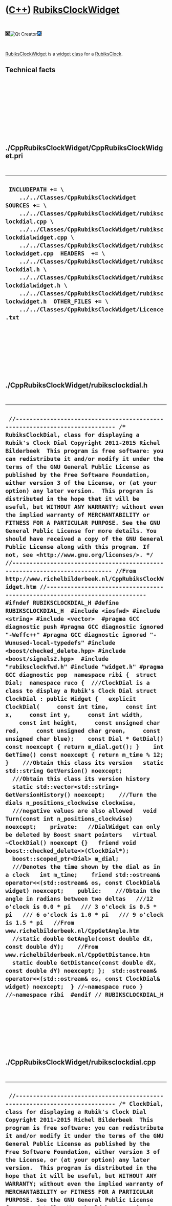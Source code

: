 
 

 

 

 

 

([C++](Cpp.md)) [RubiksClockWidget](CppRubiksClockWidget.md)
==============================================================

 

![STL](PicStl.png)![Qt
Creator](PicQtCreator.png)![Lubuntu](PicLubuntu.png)

 

[RubiksClockWidget](CppRubiksClockWidget.md) is a
[widget](CppWidget.md) [class](CppClass.md) for a
[RubiksClock](CppRubiksClock.md).

Technical facts
---------------

 

 

 

 

 

 

./CppRubiksClockWidget/CppRubiksClockWidget.pri
-----------------------------------------------

 

  --------------------------------------------------------------------------------------------------------------------------------------------------------------------------------------------------------------------------------------------------------------------------------------------------------------------------------------------------------------------------------------------------------------------------------------------------------------------------------------------------------------------------------------------------
  ` INCLUDEPATH += \     ../../Classes/CppRubiksClockWidget  SOURCES += \     ../../Classes/CppRubiksClockWidget/rubiksclockdial.cpp \     ../../Classes/CppRubiksClockWidget/rubiksclockdialwidget.cpp \     ../../Classes/CppRubiksClockWidget/rubiksclockwidget.cpp  HEADERS  += \     ../../Classes/CppRubiksClockWidget/rubiksclockdial.h \     ../../Classes/CppRubiksClockWidget/rubiksclockdialwidget.h \     ../../Classes/CppRubiksClockWidget/rubiksclockwidget.h  OTHER_FILES += \     ../../Classes/CppRubiksClockWidget/Licence.txt`
  --------------------------------------------------------------------------------------------------------------------------------------------------------------------------------------------------------------------------------------------------------------------------------------------------------------------------------------------------------------------------------------------------------------------------------------------------------------------------------------------------------------------------------------------------

 

 

 

 

 

./CppRubiksClockWidget/rubiksclockdial.h
----------------------------------------

 

  ---------------------------------------------------------------------------------------------------------------------------------------------------------------------------------------------------------------------------------------------------------------------------------------------------------------------------------------------------------------------------------------------------------------------------------------------------------------------------------------------------------------------------------------------------------------------------------------------------------------------------------------------------------------------------------------------------------------------------------------------------------------------------------------------------------------------------------------------------------------------------------------------------------------------------------------------------------------------------------------------------------------------------------------------------------------------------------------------------------------------------------------------------------------------------------------------------------------------------------------------------------------------------------------------------------------------------------------------------------------------------------------------------------------------------------------------------------------------------------------------------------------------------------------------------------------------------------------------------------------------------------------------------------------------------------------------------------------------------------------------------------------------------------------------------------------------------------------------------------------------------------------------------------------------------------------------------------------------------------------------------------------------------------------------------------------------------------------------------------------------------------------------------------------------------------------------------------------------------------------------------------------------------------------------------------------------------------------------------------------------------------------------------------------------------------------------------------------------------------------------------------------------------------------------------------------------------------------------------------------------------------------------------------------------------------------------------------------------------------------------------------------------------------------------------------------------------------------------------------------------------------------------------------------------------------------------------------------------------------------------------------------------------------------------------------------------------------------------------------------------------------------------------------------------------------------------------------------------------------------------
  ` //--------------------------------------------------------------------------- /* RubiksClockDial, class for displaying a Rubik's Clock Dial Copyright 2011-2015 Richel Bilderbeek  This program is free software: you can redistribute it and/or modify it under the terms of the GNU General Public License as published by the Free Software Foundation, either version 3 of the License, or (at your option) any later version.  This program is distributed in the hope that it will be useful, but WITHOUT ANY WARRANTY; without even the implied warranty of MERCHANTABILITY or FITNESS FOR A PARTICULAR PURPOSE. See the GNU General Public License for more details. You should have received a copy of the GNU General Public License along with this program. If not, see <http://www.gnu.org/licenses/>. */ //--------------------------------------------------------------------------- //From http://www.richelbilderbeek.nl/CppRubiksClockWidget.htm //--------------------------------------------------------------------------- #ifndef RUBIKSCLOCKDIAL_H #define RUBIKSCLOCKDIAL_H  #include <iosfwd> #include <string> #include <vector>  #pragma GCC diagnostic push #pragma GCC diagnostic ignored "-Weffc++" #pragma GCC diagnostic ignored "-Wunused-local-typedefs" #include <boost/checked_delete.hpp> #include <boost/signals2.hpp>  #include "rubiksclockfwd.h" #include "widget.h" #pragma GCC diagnostic pop  namespace ribi {  struct Dial;  namespace ruco {  ///ClockDial is a class to display a Rubik's Clock Dial struct ClockDial : public Widget {   explicit ClockDial(     const int time,     const int x,     const int y,     const int width,     const int height,     const unsigned char red,     const unsigned char green,     const unsigned char blue);    const Dial * GetDial() const noexcept { return m_dial.get(); }    int GetTime() const noexcept { return m_time % 12; }    ///Obtain this class its version   static std::string GetVersion() noexcept;    ///Obtain this class its version history   static std::vector<std::string> GetVersionHistory() noexcept;    ///Turn the dials n_positions_clockwise clockwise,   ///negative values are also allowed   void Turn(const int n_positions_clockwise) noexcept;    private:   //DialWidget can only be deleted by Boost smart pointers   virtual ~ClockDial() noexcept {}   friend void boost::checked_delete<>(ClockDial*);    boost::scoped_ptr<Dial> m_dial;    ///Denotes the time shown by the dial as in a clock   int m_time;    friend std::ostream& operator<<(std::ostream& os, const ClockDial& widget) noexcept;    public:    ///Obtain the angle in radians between two deltas   ///12 o'clock is 0.0 * pi   /// 3 o'clock is 0.5 * pi   /// 6 o'clock is 1.0 * pi   /// 9 o'clock is 1.5 * pi   //From www.richelbilderbeek.nl/CppGetAngle.htm   //static double GetAngle(const double dX, const double dY);    //From www.richelbilderbeek.nl/CppGetDistance.htm   static double GetDistance(const double dX, const double dY) noexcept; };  std::ostream& operator<<(std::ostream& os, const ClockDial& widget) noexcept;  } //~namespace ruco } //~namespace ribi  #endif // RUBIKSCLOCKDIAL_H`
  ---------------------------------------------------------------------------------------------------------------------------------------------------------------------------------------------------------------------------------------------------------------------------------------------------------------------------------------------------------------------------------------------------------------------------------------------------------------------------------------------------------------------------------------------------------------------------------------------------------------------------------------------------------------------------------------------------------------------------------------------------------------------------------------------------------------------------------------------------------------------------------------------------------------------------------------------------------------------------------------------------------------------------------------------------------------------------------------------------------------------------------------------------------------------------------------------------------------------------------------------------------------------------------------------------------------------------------------------------------------------------------------------------------------------------------------------------------------------------------------------------------------------------------------------------------------------------------------------------------------------------------------------------------------------------------------------------------------------------------------------------------------------------------------------------------------------------------------------------------------------------------------------------------------------------------------------------------------------------------------------------------------------------------------------------------------------------------------------------------------------------------------------------------------------------------------------------------------------------------------------------------------------------------------------------------------------------------------------------------------------------------------------------------------------------------------------------------------------------------------------------------------------------------------------------------------------------------------------------------------------------------------------------------------------------------------------------------------------------------------------------------------------------------------------------------------------------------------------------------------------------------------------------------------------------------------------------------------------------------------------------------------------------------------------------------------------------------------------------------------------------------------------------------------------------------------------------------------------------------------------

 

 

 

 

 

./CppRubiksClockWidget/rubiksclockdial.cpp
------------------------------------------

 

  -----------------------------------------------------------------------------------------------------------------------------------------------------------------------------------------------------------------------------------------------------------------------------------------------------------------------------------------------------------------------------------------------------------------------------------------------------------------------------------------------------------------------------------------------------------------------------------------------------------------------------------------------------------------------------------------------------------------------------------------------------------------------------------------------------------------------------------------------------------------------------------------------------------------------------------------------------------------------------------------------------------------------------------------------------------------------------------------------------------------------------------------------------------------------------------------------------------------------------------------------------------------------------------------------------------------------------------------------------------------------------------------------------------------------------------------------------------------------------------------------------------------------------------------------------------------------------------------------------------------------------------------------------------------------------------------------------------------------------------------------------------------------------------------------------------------------------------------------------------------------------------------------------------------------------------------------------------------------------------------------------------------------------------------------------------------------------------------------------------------------------------------------------------------------------------------------------------------------------------------------------------------------------------------------------------------------------------------------------------------------------------------------------------------------------------------------------------------------------------------------------------------------------------------------------------------------------------------------------------------------------------------------------------------------------------------------------
  ` //--------------------------------------------------------------------------- /* ClockDial, class for displaying a Rubik's Clock Dial Copyright 2011-2015 Richel Bilderbeek  This program is free software: you can redistribute it and/or modify it under the terms of the GNU General Public License as published by the Free Software Foundation, either version 3 of the License, or (at your option) any later version.  This program is distributed in the hope that it will be useful, but WITHOUT ANY WARRANTY; without even the implied warranty of MERCHANTABILITY or FITNESS FOR A PARTICULAR PURPOSE. See the GNU General Public License for more details. You should have received a copy of the GNU General Public License along with this program. If not, see <http://www.gnu.org/licenses/>. */ //--------------------------------------------------------------------------- //From http://www.richelbilderbeek.nl/CppRubiksClockWidget.htm //--------------------------------------------------------------------------- #pragma GCC diagnostic push #pragma GCC diagnostic ignored "-Weffc++" #pragma GCC diagnostic ignored "-Wunused-local-typedefs" #include "rubiksclockdial.h"  #include <cassert> #include <cmath> #include <iostream>  #include <boost/numeric/conversion/cast.hpp>  #include "dial.h"  #include "trace.h"  #pragma GCC diagnostic pop  ribi::ruco::ClockDial::ClockDial(   const int time,   const int x,   const int y,   const int width,   const int height,   const unsigned char red,   const unsigned char green,   const unsigned char blue)   : m_dial(new Dial(0.0,red,green,blue)),     m_time(time + 1) {   assert(m_dial);   SetGeometry(x,y,width,height);   Turn(-1); }  std::string ribi::ruco::ClockDial::GetVersion() noexcept {   return "1.2"; }  std::vector<std::string> ribi::ruco::ClockDial::GetVersionHistory() noexcept {   return {     "2011-09-08: Version 1.0: initial version, called RubiksClockDial",     "2014-01-23: Version 1.1: renamed to ClockDial",     "2014-03-28: version 1.2: replaced Rect by Boost.Geometry its box class"   }; }  void ribi::ruco::ClockDial::Turn(const int n_positions_clockwise) noexcept {   if (n_positions_clockwise % 12 != 0)   {     m_time += n_positions_clockwise;     m_time %= 12;     m_time += 12;     m_time %= 12;     assert(m_time >= 0);     assert(m_time < 12);     m_dial->SetPosition(boost::numeric_cast<double>(m_time) / 12.0);   } }  std::ostream& ribi::ruco::operator<<(std::ostream& os, const ClockDial& widget) noexcept {   os     << "<ClockDial>"     << *widget.m_dial     //<< widget.GetGeometry()     << "</ClockDial>";   return os; }`
  -----------------------------------------------------------------------------------------------------------------------------------------------------------------------------------------------------------------------------------------------------------------------------------------------------------------------------------------------------------------------------------------------------------------------------------------------------------------------------------------------------------------------------------------------------------------------------------------------------------------------------------------------------------------------------------------------------------------------------------------------------------------------------------------------------------------------------------------------------------------------------------------------------------------------------------------------------------------------------------------------------------------------------------------------------------------------------------------------------------------------------------------------------------------------------------------------------------------------------------------------------------------------------------------------------------------------------------------------------------------------------------------------------------------------------------------------------------------------------------------------------------------------------------------------------------------------------------------------------------------------------------------------------------------------------------------------------------------------------------------------------------------------------------------------------------------------------------------------------------------------------------------------------------------------------------------------------------------------------------------------------------------------------------------------------------------------------------------------------------------------------------------------------------------------------------------------------------------------------------------------------------------------------------------------------------------------------------------------------------------------------------------------------------------------------------------------------------------------------------------------------------------------------------------------------------------------------------------------------------------------------------------------------------------------------------------------------

 

 

 

 

 

./CppRubiksClockWidget/rubiksclockdialwidget.h
----------------------------------------------

 

  --------------------------------------------------------------------------------------------------------------------------------------------------------------------------------------------------------------------------------------------------------------------------------------------------------------------------------------------------------------------------------------------------------------------------------------------------------------------------------------------------------------------------------------------------------------------------------------------------------------------------------------------------------------------------------------------------------------------------------------------------------------------------------------------------------------------------------------------------------------------------------------------------------------------------------------------------------------------------------------------------------------------------------------------------------------------------------------------------------------------------------------------------------------------------------------------------------------------------------------------------------------------------------------------------------------------------------------------------------------------------------------------------------------------------------------------------------------------------------------------------------------------------------------------------------------------------------------------------------------------------------------------------------------------------------------------------------------------------------------------------------------------------------------------------------------------------------------------------------------------------------------------------------------------------------------------------------------------------------------------------------------------------------------------------------------------------------------------------------------------------------------------------------------------------------------------------------------------------------------------------------------------------------------------------------------------------------------------------------------------------------------------------------------------------------------------------------------------------------------------------------------------------------------------------------------------------------------------------------------------------------------------------------------------------------------------------------------------------------------------------------------------
  ` //--------------------------------------------------------------------------- /* RubiksClockDialWidget, class for displaying a RubiksClockDial Copyright 2011-2015 Richel Bilderbeek  This program is free software: you can redistribute it and/or modify it under the terms of the GNU General Public License as published by the Free Software Foundation, either version 3 of the License, or (at your option) any later version.  This program is distributed in the hope that it will be useful, but WITHOUT ANY WARRANTY; without even the implied warranty of MERCHANTABILITY or FITNESS FOR A PARTICULAR PURPOSE. See the GNU General Public License for more details. You should have received a copy of the GNU General Public License along with this program. If not, see <http://www.gnu.org/licenses/>. */ //--------------------------------------------------------------------------- //From http://www.richelbilderbeek.nl/CppRubiksClockDialWidget.htm //--------------------------------------------------------------------------- #ifndef RUBIKSCLOCKDIALWIDGET_H #define RUBIKSCLOCKDIALWIDGET_H  #include <iosfwd> #include <string> #include <vector>  #pragma GCC diagnostic push #pragma GCC diagnostic ignored "-Weffc++" #pragma GCC diagnostic ignored "-Wunused-local-typedefs" #include <boost/checked_delete.hpp> #include <boost/signals2.hpp> #include "rubiksclockfwd.h" #include "widget.h" #pragma GCC diagnostic pop  namespace ribi { namespace ruco {  ///RubiksClockDialWidget is a class to display a RubiksClockDial struct ClockDialWidget : public ::ribi::Widget {   explicit ClockDialWidget(     const double position,     const int x,     const int y,     const int width,     const int height,     const unsigned char red,     const unsigned char green,     const unsigned char blue);          ClockDial * GetRubiksClockDial()       noexcept { return m_dial.get(); }   const ClockDial * GetRubiksClockDial() const noexcept { return m_dial.get(); }    static std::string GetVersion() noexcept;   static std::vector<std::string> GetVersionHistory() noexcept;    ///Is the dial clicked?   bool IsClicked(const int x, const int y) const;    private:   //RubiksClockDialWidget can only be deleted by Boost smart pointers   virtual ~ClockDialWidget() noexcept {}   friend void boost::checked_delete<>(ClockDialWidget*);    boost::scoped_ptr<ClockDial> m_dial;    static double GetDistance(const double dX, const double dY);     friend std::ostream& operator<<(std::ostream& os, const ClockDialWidget& widget); };  std::ostream& operator<<(std::ostream& os, const ClockDialWidget& widget);  } //~namespace ruco } //~namespace ribi  #endif // RUBIKSCLOCKDIALWIDGET_H`
  --------------------------------------------------------------------------------------------------------------------------------------------------------------------------------------------------------------------------------------------------------------------------------------------------------------------------------------------------------------------------------------------------------------------------------------------------------------------------------------------------------------------------------------------------------------------------------------------------------------------------------------------------------------------------------------------------------------------------------------------------------------------------------------------------------------------------------------------------------------------------------------------------------------------------------------------------------------------------------------------------------------------------------------------------------------------------------------------------------------------------------------------------------------------------------------------------------------------------------------------------------------------------------------------------------------------------------------------------------------------------------------------------------------------------------------------------------------------------------------------------------------------------------------------------------------------------------------------------------------------------------------------------------------------------------------------------------------------------------------------------------------------------------------------------------------------------------------------------------------------------------------------------------------------------------------------------------------------------------------------------------------------------------------------------------------------------------------------------------------------------------------------------------------------------------------------------------------------------------------------------------------------------------------------------------------------------------------------------------------------------------------------------------------------------------------------------------------------------------------------------------------------------------------------------------------------------------------------------------------------------------------------------------------------------------------------------------------------------------------------------------------------

 

 

 

 

 

./CppRubiksClockWidget/rubiksclockdialwidget.cpp
------------------------------------------------

 

  -----------------------------------------------------------------------------------------------------------------------------------------------------------------------------------------------------------------------------------------------------------------------------------------------------------------------------------------------------------------------------------------------------------------------------------------------------------------------------------------------------------------------------------------------------------------------------------------------------------------------------------------------------------------------------------------------------------------------------------------------------------------------------------------------------------------------------------------------------------------------------------------------------------------------------------------------------------------------------------------------------------------------------------------------------------------------------------------------------------------------------------------------------------------------------------------------------------------------------------------------------------------------------------------------------------------------------------------------------------------------------------------------------------------------------------------------------------------------------------------------------------------------------------------------------------------------------------------------------------------------------------------------------------------------------------------------------------------------------------------------------------------------------------------------------------------------------------------------------------------------------------------------------------------------------------------------------------------------------------------------------------------------------------------------------------------------------------------------------------------------------------------------------------------------------------------------------------------------------------------------------------------------------------------------------------------------------------------------------------------------------------------------------------------------------------------------------------------------------------------------------------------------------------------------------------------------------------------------------------------------------------------------------------------------------------------------------------------------------------------------------------------------------------------------------------------------------------------------------------------------------------------------------------------------------------------------------------------------------------------------------------------------------------------------------------------------------------------------------------------------------------------------------------------------------
  ` //--------------------------------------------------------------------------- /* RubiksClockDialWidget, class for displaying a RubiksClockDial Copyright 2011-2015 Richel Bilderbeek  This program is free software: you can redistribute it and/or modify it under the terms of the GNU General Public License as published by the Free Software Foundation, either version 3 of the License, or (at your option) any later version.  This program is distributed in the hope that it will be useful, but WITHOUT ANY WARRANTY; without even the implied warranty of MERCHANTABILITY or FITNESS FOR A PARTICULAR PURPOSE. See the GNU General Public License for more details. You should have received a copy of the GNU General Public License along with this program. If not, see <http://www.gnu.org/licenses/>. */ //--------------------------------------------------------------------------- //From http://www.richelbilderbeek.nl/CppRubiksClockDialWidget.htm //--------------------------------------------------------------------------- #pragma GCC diagnostic push #pragma GCC diagnostic ignored "-Weffc++" #pragma GCC diagnostic ignored "-Wunused-local-typedefs" #include "rubiksclockdialwidget.h"  #include <cassert> #include <cmath>  #include <iostream>  #include <boost/numeric/conversion/cast.hpp>  #include "dial.h" #include "rubiksclockdial.h"  //#include "trace.h"  #pragma GCC diagnostic pop  ribi::ruco::ClockDialWidget::ClockDialWidget(   const double position,   const int x,   const int y,   const int width,   const int height,   const unsigned char red,   const unsigned char green,   const unsigned char blue)   : m_dial(new ClockDial(position,x,y,width,height,red,green,blue)) {   SetGeometry(x,y,width,height); }  double ribi::ruco::ClockDialWidget::GetDistance(const double dX, const double dY) {   return std::sqrt( (dX * dX) + (dY * dY) ); }  std::string ribi::ruco::ClockDialWidget::GetVersion() noexcept {   return "1.2"; }  std::vector<std::string> ribi::ruco::ClockDialWidget::GetVersionHistory() noexcept {   return {     "2011-09-08: Version 1.0: initial version, called 'RubiksClockDialWidget'",     "2014-01-23: Version 1.1: renamed to 'ClockDialWidget'",     "2014-03-28: version 1.2: replaced Rect by Boost.Geometry its box class"   }; }  bool ribi::ruco::ClockDialWidget::IsClicked(const int x, const int y) const {   const double widget_midx     = boost::numeric_cast<double>(GetLeft())     + (boost::numeric_cast<double>(GetWidth()) / 2.0);   const double widget_midy     = boost::numeric_cast<double>(GetTop())     + (boost::numeric_cast<double>(GetHeight()) / 2.0);   const double x_d = boost::numeric_cast<double>(x);   const double y_d = boost::numeric_cast<double>(y);   return GetDistance(x_d - widget_midx, y_d - widget_midy)     < (boost::numeric_cast<double>(GetWidth()) / 2.0); }  std::ostream& ribi::ruco::operator<<(std::ostream& os, const ribi::ruco::ClockDialWidget& widget) {   os     << "<RubiksClockDialWidget>"     << *widget.m_dial     //<< widget.GetGeometry()     << "</RubiksClockDialWidget>";   return os; }`
  -----------------------------------------------------------------------------------------------------------------------------------------------------------------------------------------------------------------------------------------------------------------------------------------------------------------------------------------------------------------------------------------------------------------------------------------------------------------------------------------------------------------------------------------------------------------------------------------------------------------------------------------------------------------------------------------------------------------------------------------------------------------------------------------------------------------------------------------------------------------------------------------------------------------------------------------------------------------------------------------------------------------------------------------------------------------------------------------------------------------------------------------------------------------------------------------------------------------------------------------------------------------------------------------------------------------------------------------------------------------------------------------------------------------------------------------------------------------------------------------------------------------------------------------------------------------------------------------------------------------------------------------------------------------------------------------------------------------------------------------------------------------------------------------------------------------------------------------------------------------------------------------------------------------------------------------------------------------------------------------------------------------------------------------------------------------------------------------------------------------------------------------------------------------------------------------------------------------------------------------------------------------------------------------------------------------------------------------------------------------------------------------------------------------------------------------------------------------------------------------------------------------------------------------------------------------------------------------------------------------------------------------------------------------------------------------------------------------------------------------------------------------------------------------------------------------------------------------------------------------------------------------------------------------------------------------------------------------------------------------------------------------------------------------------------------------------------------------------------------------------------------------------------------------------------

 

 

 

 

 

./CppRubiksClockWidget/rubiksclockwidget.h
------------------------------------------

 

  ---------------------------------------------------------------------------------------------------------------------------------------------------------------------------------------------------------------------------------------------------------------------------------------------------------------------------------------------------------------------------------------------------------------------------------------------------------------------------------------------------------------------------------------------------------------------------------------------------------------------------------------------------------------------------------------------------------------------------------------------------------------------------------------------------------------------------------------------------------------------------------------------------------------------------------------------------------------------------------------------------------------------------------------------------------------------------------------------------------------------------------------------------------------------------------------------------------------------------------------------------------------------------------------------------------------------------------------------------------------------------------------------------------------------------------------------------------------------------------------------------------------------------------------------------------------------------------------------------------------------------------------------------------------------------------------------------------------------------------------------------------------------------------------------------------------------------------------------------------------------------------------------------------------------------------------------------------------------------------------------------------------------------------------------------------------------------------------------------------------------------------------------------------------------------------------------------------------------------------------------------------------------------------------------------------------------------------------------------------------------------------------------------------------------------------------------------------------------------------------------------------------------------------------------------------------------------------------------------------------------------------------------------------------------------------------------------------------------------------------------------------------------------------------------------------------------------------------------------------------------------------------------------------------------------------------------------------------------------------------------------------------------------------------------------------------------------------------------------------------------------------------------------------------------------------------------------------------------------
  ` //--------------------------------------------------------------------------- /* RubiksClockWidget, class for displaying a RubiksClock Copyright 2011-2015 Richel Bilderbeek  This program is free software: you can redistribute it and/or modify it under the terms of the GNU General Public License as published by the Free Software Foundation, either version 3 of the License, or (at your option) any later version.  This program is distributed in the hope that it will be useful, but WITHOUT ANY WARRANTY; without even the implied warranty of MERCHANTABILITY or FITNESS FOR A PARTICULAR PURPOSE. See the GNU General Public License for more details. You should have received a copy of the GNU General Public License along with this program. If not, see <http://www.gnu.org/licenses/>. */ //--------------------------------------------------------------------------- //From http://www.richelbilderbeek.nl/CppRubiksClockWidget.htm //--------------------------------------------------------------------------- #ifndef RUBIKSCLOCKWIDGET_H #define RUBIKSCLOCKWIDGET_H  #include <iosfwd> #include <string> #include <vector>  #pragma GCC diagnostic push #pragma GCC diagnostic ignored "-Weffc++" #pragma GCC diagnostic ignored "-Wunused-local-typedefs" #pragma GCC diagnostic ignored "-Wunused-but-set-parameter" #include <boost/checked_delete.hpp> #include <boost/signals2.hpp> #include "rubiksclockfwd.h" #include "widget.h" #pragma GCC diagnostic pop  namespace ribi { namespace ruco {  ///RubiksClockWidget is a class to display a RubiksClock struct ClockWidget : public Widget {   explicit ClockWidget(     const int x = 0,     const int y = 0,     const int width = 192,     const int height = 192   ) noexcept;    ///Click on the RubiksClock by the left mouse button or another   void Click(const int x, const int y,const bool button_left) noexcept;    ///Flip the Rubik's Clock and display the other side   void Flip() noexcept;    ///Does the widget display the front side?   bool GetDisplayFront() const noexcept { return m_display_front; }          Clock * GetRubiksClock()       noexcept { return m_clock.get(); }   const Clock * GetRubiksClock() const noexcept { return m_clock.get(); }   static std::string GetVersion() noexcept;   static std::vector<std::string> GetVersionHistory() noexcept;    boost::shared_ptr<TextCanvas> ToTextCanvas() const noexcept;    ///Respond to a change in the clock   mutable boost::signals2::signal<void ()> m_signal_widget_flipped;    private:   //RubiksClockWidget can only be deleted by Boost smart pointers   virtual ~ClockWidget() noexcept {}   friend void boost::checked_delete<>(ClockWidget*);    ///The RubiksClock   boost::scoped_ptr<Clock> m_clock;    ///Does this widget display the front or the back side?   bool m_display_front;    ///Respond to a change in geometry   void OnResize() noexcept;    friend std::ostream& operator<<(std::ostream& os, const ClockWidget& widget) noexcept; };  std::ostream& operator<<(std::ostream& os, const ClockWidget& widget) noexcept;  } //~namespace ruco } //~namespace ribi  #endif // RUBIKSCLOCKWIDGET_H`
  ---------------------------------------------------------------------------------------------------------------------------------------------------------------------------------------------------------------------------------------------------------------------------------------------------------------------------------------------------------------------------------------------------------------------------------------------------------------------------------------------------------------------------------------------------------------------------------------------------------------------------------------------------------------------------------------------------------------------------------------------------------------------------------------------------------------------------------------------------------------------------------------------------------------------------------------------------------------------------------------------------------------------------------------------------------------------------------------------------------------------------------------------------------------------------------------------------------------------------------------------------------------------------------------------------------------------------------------------------------------------------------------------------------------------------------------------------------------------------------------------------------------------------------------------------------------------------------------------------------------------------------------------------------------------------------------------------------------------------------------------------------------------------------------------------------------------------------------------------------------------------------------------------------------------------------------------------------------------------------------------------------------------------------------------------------------------------------------------------------------------------------------------------------------------------------------------------------------------------------------------------------------------------------------------------------------------------------------------------------------------------------------------------------------------------------------------------------------------------------------------------------------------------------------------------------------------------------------------------------------------------------------------------------------------------------------------------------------------------------------------------------------------------------------------------------------------------------------------------------------------------------------------------------------------------------------------------------------------------------------------------------------------------------------------------------------------------------------------------------------------------------------------------------------------------------------------------------------------------

 

 

 

 

 

./CppRubiksClockWidget/rubiksclockwidget.cpp
--------------------------------------------

 

  ----------------------------------------------------------------------------------------------------------------------------------------------------------------------------------------------------------------------------------------------------------------------------------------------------------------------------------------------------------------------------------------------------------------------------------------------------------------------------------------------------------------------------------------------------------------------------------------------------------------------------------------------------------------------------------------------------------------------------------------------------------------------------------------------------------------------------------------------------------------------------------------------------------------------------------------------------------------------------------------------------------------------------------------------------------------------------------------------------------------------------------------------------------------------------------------------------------------------------------------------------------------------------------------------------------------------------------------------------------------------------------------------------------------------------------------------------------------------------------------------------------------------------------------------------------------------------------------------------------------------------------------------------------------------------------------------------------------------------------------------------------------------------------------------------------------------------------------------------------------------------------------------------------------------------------------------------------------------------------------------------------------------------------------------------------------------------------------------------------------------------------------------------------------------------------------------------------------------------------------------------------------------------------------------------------------------------------------------------------------------------------------------------------------------------------------------------------------------------------------------------------------------------------------------------------------------------------------------------------------------------------------------------------------------------------------------------------------------------------------------------------------------------------------------------------------------------------------------------------------------------------------------------------------------------------------------------------------------------------------------------------------------------------------------------------------------------------------------------------------------------------------------------------------------------------------------------------------------------------------------------------------------------------------------------------------------------------------------------------------------------------------------------------------------------------------------------------------------------------------------------------------------------------------------------------------------------------------------------------------------------------------------------------------------------------------------------------------------------------------------------------------------------------------------------------------------------------------------------------------------------------------------------------------------------------------------------------------------------------------------------------------------------------------------------------------------------------------------------------------------------------------------------------------------------------------------------------------------------------------------------------------------------------------------------------------------------------------------------------------------------------------------------------------------------------------------------------------------------------------------------------------------------------------------------------------------------------------------------------------------------------------------------------------------------------------------------------------------------------------------------------------------------------------------------------------------------------------------------------------------------------------------------------------------------------------------------------------------------------------------------------------------------------------------------------------------------------------------------------------------------------------------------------------------------------------------------------------------------------------------------------------------------------------------------------------------------------------------------------------------------------------------------------------------------------------------------------------------------------------------------------------------------------------------------------------------------------------------------------------------------------------------------------------------------------------------------------------------------------------------------------------------------------------------------------------------------------------------------------------------------------------------------------------------------------------------------------------------------------------------------------------------------------------------------------------------------------------------------------------------------
  ` //--------------------------------------------------------------------------- /* RubiksClockWidget, class for displaying a RubiksClock Copyright 2011-2015 Richel Bilderbeek  This program is free software: you can redistribute it and/or modify it under the terms of the GNU General Public License as published by the Free Software Foundation, either version 3 of the License, or (at your option) any later version.  This program is distributed in the hope that it will be useful, but WITHOUT ANY WARRANTY; without even the implied warranty of MERCHANTABILITY or FITNESS FOR A PARTICULAR PURPOSE. See the GNU General Public License for more details. You should have received a copy of the GNU General Public License along with this program. If not, see <http://www.gnu.org/licenses/>. */ //--------------------------------------------------------------------------- //From http://www.richelbilderbeek.nl/CppRubiksClockWidget.htm //--------------------------------------------------------------------------- #pragma GCC diagnostic push #pragma GCC diagnostic ignored "-Weffc++" #pragma GCC diagnostic ignored "-Wunused-local-typedefs" #pragma GCC diagnostic ignored "-Wunused-but-set-parameter" #include "rubiksclockwidget.h"  #include <cassert> #include <cmath>  #include <iostream>  #include <boost/numeric/conversion/cast.hpp>  #include "dial.h" #include "drawcanvas.h" #include "rubiksclock.h" #include "rubiksclocktimes.h" #include "rubiksclockdial.h" #include "rubiksclockdialwidget.h" #include "rubiksclockpegs.h" #include "textcanvas.h" #include "togglebutton.h" #include "togglebuttonwidget.h" //#include "trace.h"  #pragma GCC diagnostic pop  ribi::ruco::ClockWidget::ClockWidget(   const int x,   const int y,   const int width,   const int height) noexcept   : m_signal_widget_flipped{},     m_clock{new Clock},     m_display_front{true} {   m_signal_geometry_changed.connect(     boost::bind(       &ribi::ruco::ClockWidget::OnResize,       this));    SetGeometry(x,y,width,height); }  void ribi::ruco::ClockWidget::Click(const int x,const int y,const bool button_left) noexcept {   const boost::shared_ptr<const Times> times = (m_display_front ? m_clock->GetFrontTimes() : m_clock->GetBackTimes());   const boost::shared_ptr<const Pegs> pegs = m_clock->GetFrontPegs();    for (int i=0; i!=2; ++i)   {     for (int j=0; j!=2; ++j)     {       if (times->times[i*2][j*2]->IsClicked(x,y))       {         if(m_display_front)         {           this->m_clock->TurnWheel(             i             ? (j ? Side::bottomRight : Side::topRight)             : (j ? Side::bottomLeft : Side::topLeft),             button_left ? 1 : -1);         }         else         {           this->m_clock->TurnWheel(             i             ? (j ? Side::bottomLeft : Side::topLeft)             : (j ? Side::bottomRight : Side::topRight),             button_left ? 1 : -1);         }       }       else if (pegs->m_pegs[i][j]->IsIn(x,y))       {         m_clock->TogglePeg(           i           ? (j ? Side::bottomRight : Side::topRight)           : (j ? Side::bottomLeft : Side::topLeft));       }     }   } }  void ribi::ruco::ClockWidget::Flip() noexcept {   m_display_front = !m_display_front;   m_signal_widget_flipped(); }  std::string ribi::ruco::ClockWidget::GetVersion() noexcept {   return "1.4"; }  std::vector<std::string> ribi::ruco::ClockWidget::GetVersionHistory() noexcept {   return {     "2011-09-01: Version 1.0: initial version",     "2011-09-09: Version 1.1: use of geometries",     "2011-09-15: Version 1.2: allow flipping the clock",     "2014-01-16: Version 1.3: added noexcept and enum class",     "2014-03-28: version 1.4: replaced Rect by Boost.Geometry its box class"   }; }  void ribi::ruco::ClockWidget::OnResize() noexcept {   m_clock->SetGeometry(this->GetGeometry()); }  boost::shared_ptr<ribi::TextCanvas> ribi::ruco::ClockWidget::ToTextCanvas() const noexcept {   const int size = 5;   const boost::shared_ptr<ribi::TextCanvas> c(     new TextCanvas(size,size)   );  /*    01234567890123456789012  0 /-\    ---------    /-\ 1 | |----         ----| | 2 \-/                 \-/ 3  | /-\    /-\    /-\ | 4  | |4|    |5|    |9| | 5  | \-/    \-/    \-/ | 6  |     /\            | 7 |      ||     /\      | 8 |      \/     \/      | 9 |  /-\    /-\    /-\  | 0 |  |1|    |1|    |3|  | 1 |  \-/    \-/    \-/  | 2 |      /\             | 3 |      ||     /\      | 4  |     \/     \/     | 5  | /-\    /-\    /-\ | 6  | |3|    |3|    |B| | 7  | \-/    \-/    \-/ | 8 /-\                 /-\ 9 | |----         ----| | 0 \-/    ---------    \-/  Simpler version:  1 2 3  . | 2 A 4  | . 4 5 6  */    const boost::shared_ptr<const Pegs> pegs {     GetDisplayFront()     ? GetRubiksClock()->GetFrontPegs()     : GetRubiksClock()->GetBackPegs()   };    for (int peg_row = 0; peg_row!=2; ++peg_row)   {     for (int peg_col = 0; peg_col!=2; ++peg_col)     {       const char p {pegs->m_pegs[peg_row][peg_col]->GetToggleButton()->IsPressed()         ? '.' : '|'       };       const int x = 1 + (peg_col * 2);       const int y = 1 + (peg_row * 2);       c->PutChar(x,y,p);     }   }   const boost::shared_ptr<const Times> times {     GetDisplayFront()     ? GetRubiksClock()->GetFrontTimes()     : GetRubiksClock()->GetBackTimes()   };    for (int time_row = 0; time_row!=3; ++time_row)   {     for (int time_col = 0; time_col!=3; ++time_col)     {        const int time { times->times[time_row][time_col]->GetRubiksClockDial()->GetTime() };       const char p = time < 10 ? '0' + time : 'A' + (time - 10);       const int x = time_col * 2;       const int y = time_row * 2;       c->PutChar(x,y,p);     }   }    return c; }  std::ostream& ribi::ruco::operator<<(std::ostream& os, const ribi::ruco::ClockWidget& widget) noexcept {   os     << "<RubiksClockWidget>"     << *widget.m_clock     //<< widget.GetGeometry()     << "</RubiksClockWidget>";   return os; }`
  ----------------------------------------------------------------------------------------------------------------------------------------------------------------------------------------------------------------------------------------------------------------------------------------------------------------------------------------------------------------------------------------------------------------------------------------------------------------------------------------------------------------------------------------------------------------------------------------------------------------------------------------------------------------------------------------------------------------------------------------------------------------------------------------------------------------------------------------------------------------------------------------------------------------------------------------------------------------------------------------------------------------------------------------------------------------------------------------------------------------------------------------------------------------------------------------------------------------------------------------------------------------------------------------------------------------------------------------------------------------------------------------------------------------------------------------------------------------------------------------------------------------------------------------------------------------------------------------------------------------------------------------------------------------------------------------------------------------------------------------------------------------------------------------------------------------------------------------------------------------------------------------------------------------------------------------------------------------------------------------------------------------------------------------------------------------------------------------------------------------------------------------------------------------------------------------------------------------------------------------------------------------------------------------------------------------------------------------------------------------------------------------------------------------------------------------------------------------------------------------------------------------------------------------------------------------------------------------------------------------------------------------------------------------------------------------------------------------------------------------------------------------------------------------------------------------------------------------------------------------------------------------------------------------------------------------------------------------------------------------------------------------------------------------------------------------------------------------------------------------------------------------------------------------------------------------------------------------------------------------------------------------------------------------------------------------------------------------------------------------------------------------------------------------------------------------------------------------------------------------------------------------------------------------------------------------------------------------------------------------------------------------------------------------------------------------------------------------------------------------------------------------------------------------------------------------------------------------------------------------------------------------------------------------------------------------------------------------------------------------------------------------------------------------------------------------------------------------------------------------------------------------------------------------------------------------------------------------------------------------------------------------------------------------------------------------------------------------------------------------------------------------------------------------------------------------------------------------------------------------------------------------------------------------------------------------------------------------------------------------------------------------------------------------------------------------------------------------------------------------------------------------------------------------------------------------------------------------------------------------------------------------------------------------------------------------------------------------------------------------------------------------------------------------------------------------------------------------------------------------------------------------------------------------------------------------------------------------------------------------------------------------------------------------------------------------------------------------------------------------------------------------------------------------------------------------------------------------------------------------------------------------------------------------------------------------------------------------------------------------------------------------------------------------------------------------------------------------------------------------------------------------------------------------------------------------------------------------------------------------------------------------------------------------------------------------------------------------------------------------------------------------------------------------------------------------------------------------------------------------------------

 

 

 

 

 

 

